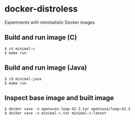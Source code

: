 # docker-distroless

Experiments with minimalistic Docker images

## Build and run image (C)

    $ cd minimal-c
    $ make run

## Build and run image (Java)

    $ cd minimal-java
    $ make run

## Inspect base image and built image

    $ docker save -o opensuse-leap-42.3.tar opensuse/leap:42.3
    $ docker save -o minimal-c.tar minimal-c:latest
